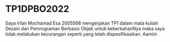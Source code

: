 # TP1DPBO2022

Saya Irfan Mochamad Esa 2005568 mengerjakan TP1 dalam mata kuliah Desain dan Pemrograman Berbasis Objek untuk keberkahanNya maka saya tidak melakukan kecurangan seperti yang telah dispesifikasikan. Aamiin
